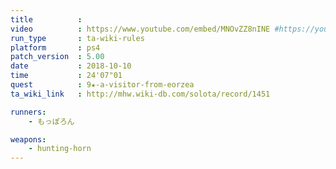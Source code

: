 ```yaml
---
title          :
video          : https://www.youtube.com/embed/MNOvZZ8nINE #https://youtu.be/MNOvZZ8nINE
run_type       : ta-wiki-rules
platform       : ps4
patch_version  : 5.00
date           : 2018-10-10
time           : 24'07"01
quest          : 9★-a-visitor-from-eorzea
ta_wiki_link   : http://mhw.wiki-db.com/solota/record/1451

runners:
    - もっぽろん

weapons:
    - hunting-horn
---
```

